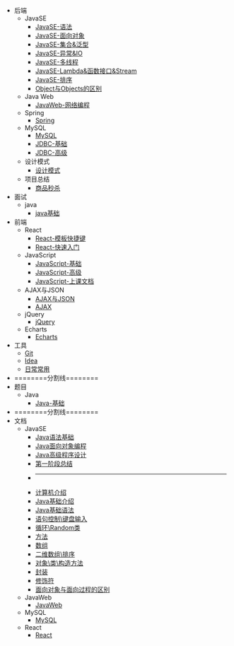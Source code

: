 * 后端
  * JavaSE
    * [JavaSE-语法](backstage/JavaSE/JavaSE.md)
    * [JavaSE-面向对象](backstage/JavaSE/JavaSE-面向对象.md)
    * [JavaSE-集合&泛型](backstage/JavaSE/JavaSE-集合&泛型.md)
    * [JavaSE-异常&IO](backstage/JavaSE/JavaSE-异常&IO.md)
    * [JavaSE-多线程](backstage/JavaSE/JavaSE-多线程.md)
    * [JavaSE-Lambda&函数接口&Stream](backstage/JavaSE/Lambda&函数接口&Stream.md)
    * [JavaSE-排序](backstage/JavaSE/排序算法.md)
    * [Object与Objects的区别](backstage/JavaSE/Object与Objects的区别.md)
  * Java Web
    * [JavaWeb-网络编程](backstage/Java%20Web/JavaWeb-网络编程.md)
  * Spring
    * [Spring](backstage/Spring/)
  * MySQL
    * [MySQL](backstage/MySQL/MySQL.md)
    * [JDBC-基础](backstage/MySQL/JDBC-基础.md)
    * [JDBC-高级](backstage/MySQL/JDBC-高级.md)
  * 设计模式
    * [设计模式](backstage/设计模式/设计模式.md)
  * 项目总结
    * [商品秒杀](backstage/项目总结/商品秒杀总结.md)
* 面试
  * java
    * [java基础](interview/Java-基础.md)
* 前端
  * React
    * [React-模板快捷键](frontstage/React/React-模板快捷键.md)
    * [React-快速入门](class_document/React快速入门.md)
  * JavaScript
    * [JavaScript-基础](frontstage/javascript/JavaScript基础.md)
    * [JavaScript-高级](frontstage/javascript/JavaScript高级.md)
    * [JavaScript-上课文档](frontstage/javascript/JavaScript快速入门.md)
  * AJAX与JSON
    * [AJAX与JSON](frontstage/AJAX与JSON/AJAX&JSON.md)
    * [AJAX](frontstage/AJAX与JSON/AJAX.md)
  * jQuery
    * [jQuery](frontstage/jQuery/JQuery.md)
  * Echarts
    * [Echarts](frontstage/echarts/)
* 工具
  * [Git](tools/Git/README.md)
  * [Idea](tools/Idea/README.md)
  * [日常常用](tools/Shortcuts/README.md)
* ========分割线========
* 题目
  * Java
    * [Java-基础](backstage/Java.md)
* ========分割线========
* 文档
  * JavaSE
    * [Java语法基础](class_document/01_Java语法基础.md)
    * [Java面向对象编程](class_document/02_Java面向对象编程.md)
    * [Java高级程序设计](class_document/03_Java高级程序设计.md)
    - [第一阶段总结](class_document/第一阶段总结.md)
    * ----------------------------------------
    * [计算机介绍](class_document/before/chapter-1章.md)
    * [Java基础介绍](class_document/before/chapter-2章.md)
    * [Java基础语法](class_document/before/chapter-3章.md)
    * [语句控制\键盘输入](class_document/before/chapter-4章.md)
    * [循环\Random类](class_document/before/chapter-5章.md)
    * [方法](class_document/before/chapter-6章.md)
    * [数组](class_document/before/chapter-7章.md)
    * [二维数组\排序](class_document/before/chapter-8章.md)
    * [对象\类\构造方法](class_document/before/chapter-9章.md)
    * [封装](class_document/before/java的封装.md)
    * [修饰符](class_document/before/java的修饰符.md)
    * [面向对象与面向过程的区别](class_document/before/面向过程和面向对象的区别.md)
  * JavaWeb
    * [JavaWeb](class_document/JavaWeb.md)
  * MySQL
    * [MySQL](class_document/MySQL.md)
  * React
    * [React](class_document/React快速入门.md)
